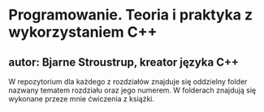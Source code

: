 # Programowanie. Teoria i praktyka z wykorzystaniem C++
## autor: Bjarne Stroustrup, kreator języka C++

W repozytorium dla każdego z rozdziałów znajduje się oddzielny folder nazwany tematem rozdziału oraz jego numerem. W folderach znajdują się wykonane przeze mnie ćwiczenia z książki.

